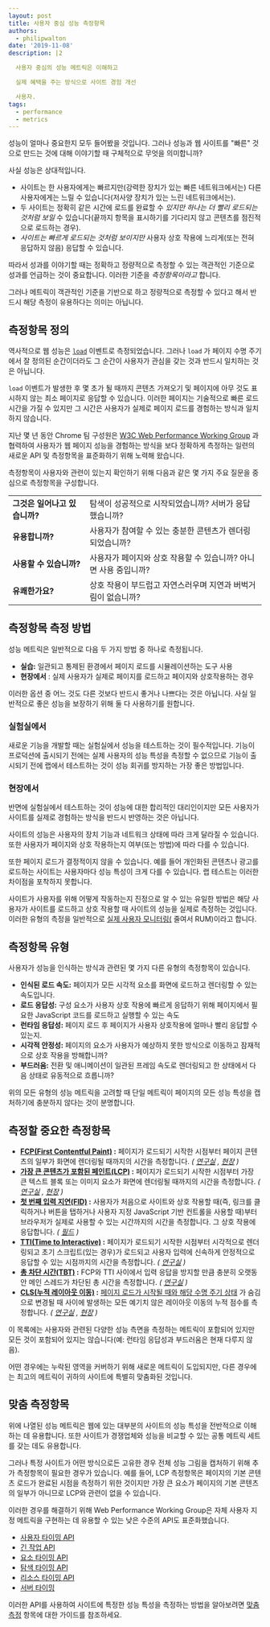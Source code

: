 ```yaml
---
layout: post
title: 사용자 중심 성능 측정항목
authors:
  - philipwalton
date: '2019-11-08'
description: |2

  사용자 중심의 성능 메트릭은 이해하고

  실제 혜택을 주는 방식으로 사이트 경험 개선

  사용자.
tags:
  - performance
  - metrics
---
```


성능이 얼마나 중요한지 모두 들어봤을 것입니다. 그러나 성능과 웹 사이트를 "빠른" 것으로 만드는 것에 대해 이야기할 때 구체적으로 무엇을 의미합니까?

사실 성능은 상대적입니다.

- 사이트는 한 사용자에게는 빠르지만(강력한 장치가 있는 빠른 네트워크에서는) 다른 사용자에게는 느릴 수 있습니다(저사양 장치가 있는 느린 네트워크에서는).
- 두 사이트는 정확히 같은 시간에 로드를 완료할 수 *있지만 하나는 더 빨리 로드되는 것처럼 보일* 수 있습니다(끝까지 항목을 표시하기를 기다리지 않고 콘텐츠를 점진적으로 로드하는 경우).
- *사이트는 빠르게 로드되는 것처럼 보이지만* 사용자 상호 작용에 느리게(또는 전혀 응답하지 않음) 응답할 수 있습니다.

따라서 성과를 이야기할 때는 정확하고 정량적으로 측정할 수 있는 객관적인 기준으로 성과를 언급하는 것이 중요합니다. 이러한 기준을 *측정항목이라고* 합니다.

그러나 메트릭이 객관적인 기준을 기반으로 하고 정량적으로 측정할 수 있다고 해서 반드시 해당 측정이 유용하다는 의미는 아닙니다.

## 측정항목 정의

역사적으로 웹 성능은 <code>[load](https://developer.mozilla.org/en-US/docs/Web/API/Window/load_event)</code> 이벤트로 측정되었습니다. 그러나 <code>load</code> 가 페이지 수명 주기에서 잘 정의된 순간이더라도 그 순간이 사용자가 관심을 갖는 것과 반드시 일치하는 것은 아닙니다.

`load` 이벤트가 발생한 후 몇 초가 될 때까지 콘텐츠 가져오기 및 페이지에 아무 것도 표시하지 않는 최소 페이지로 응답할 수 있습니다. 이러한 페이지는 기술적으로 빠른 로드 시간을 가질 수 있지만 그 시간은 사용자가 실제로 페이지 로드를 경험하는 방식과 일치하지 않습니다.

지난 몇 년 동안 Chrome 팀 구성원은 [W3C Web Performance Working Group](https://www.w3.org/webperf/) 과 협력하여 사용자가 웹 페이지 성능을 경험하는 방식을 보다 정확하게 측정하는 일련의 새로운 API 및 측정항목을 표준화하기 위해 노력해 왔습니다.

측정항목이 사용자와 관련이 있는지 확인하기 위해 다음과 같은 몇 가지 주요 질문을 중심으로 측정항목을 구성합니다.

<table id="questions">
  <tr>
    <td><strong>그것은 일어나고 있습니까?</strong></td>
    <td>탐색이 성공적으로 시작되었습니까? 서버가 응답했습니까?</td>
  </tr>
  <tr>
    <td><strong>유용합니까?</strong></td>
    <td>사용자가 참여할 수 있는 충분한 콘텐츠가 렌더링되었습니까?</td>
  </tr>
  <tr>
    <td><strong>사용할 수 있습니까?</strong></td>
    <td>사용자가 페이지와 상호 작용할 수 있습니까? 아니면 사용 중입니까?</td>
  </tr>
  <tr>
    <td><strong>유쾌한가요?</strong></td>
    <td>상호 작용이 부드럽고 자연스러우며 지연과 버벅거림이 없습니까?</td>
  </tr>
</table>

## 측정항목 측정 방법

성능 메트릭은 일반적으로 다음 두 가지 방법 중 하나로 측정됩니다.

- **실습:** 일관되고 통제된 환경에서 페이지 로드를 시뮬레이션하는 도구 사용
- **현장에서** : 실제 사용자가 실제로 페이지를 로드하고 페이지와 상호작용하는 경우

이러한 옵션 중 어느 것도 다른 것보다 반드시 좋거나 나쁘다는 것은 아닙니다. 사실 일반적으로 좋은 성능을 보장하기 위해 둘 다 사용하기를 원합니다.

### 실험실에서

새로운 기능을 개발할 때는 실험실에서 성능을 테스트하는 것이 필수적입니다. 기능이 프로덕션에 출시되기 전에는 실제 사용자의 성능 특성을 측정할 수 없으므로 기능이 출시되기 전에 랩에서 테스트하는 것이 성능 회귀를 방지하는 가장 좋은 방법입니다.

### 현장에서

반면에 실험실에서 테스트하는 것이 성능에 대한 합리적인 대리인이지만 모든 사용자가 사이트를 실제로 경험하는 방식을 반드시 반영하는 것은 아닙니다.

사이트의 성능은 사용자의 장치 기능과 네트워크 상태에 따라 크게 달라질 수 있습니다. 또한 사용자가 페이지와 상호 작용하는지 여부(또는 방법)에 따라 다를 수 있습니다.

또한 페이지 로드가 결정적이지 않을 수 있습니다. 예를 들어 개인화된 콘텐츠나 광고를 로드하는 사이트는 사용자마다 성능 특성이 크게 다를 수 있습니다. 랩 테스트는 이러한 차이점을 포착하지 못합니다.

사이트가 사용자를 위해 어떻게 작동하는지 진정으로 알 수 있는 유일한 방법은 해당 사용자가 사이트를 로드하고 상호 작용할 때 사이트의 성능을 실제로 측정하는 것입니다. 이러한 유형의 측정을 일반적으로 [실제 사용자 모니터링(](https://en.wikipedia.org/wiki/Real_user_monitoring) 줄여서 RUM)이라고 합니다.

## 측정항목 유형

사용자가 성능을 인식하는 방식과 관련된 몇 가지 다른 유형의 측정항목이 있습니다.

- **인식된 로드 속도:** 페이지가 모든 시각적 요소를 화면에 로드하고 렌더링할 수 있는 속도입니다.
- **로드 응답성:** 구성 요소가 사용자 상호 작용에 빠르게 응답하기 위해 페이지에서 필요한 JavaScript 코드를 로드하고 실행할 수 있는 속도
- **런타임 응답성:** 페이지 로드 후 페이지가 사용자 상호작용에 얼마나 빨리 응답할 수 있는지.
- **시각적 안정성:** 페이지의 요소가 사용자가 예상하지 못한 방식으로 이동하고 잠재적으로 상호 작용을 방해합니까?
- **부드러움:** 전환 및 애니메이션이 일관된 프레임 속도로 렌더링되고 한 상태에서 다음 상태로 유동적으로 흐릅니까?

위의 모든 유형의 성능 메트릭을 고려할 때 단일 메트릭이 페이지의 모든 성능 특성을 캡처하기에 충분하지 않다는 것이 분명합니다.

## 측정할 중요한 측정항목

- **[FCP(First Contentful Paint)](/fcp/) :** 페이지가 로드되기 시작한 시점부터 페이지 콘텐츠의 일부가 화면에 렌더링될 때까지의 시간을 측정합니다. *( [연구실](#in-the-lab) , [현장](#in-the-field) )*
- **[가장 큰 콘텐츠가 포함된 페인트(LCP)](/lcp/) :** 페이지가 로드되기 시작한 시점부터 가장 큰 텍스트 블록 또는 이미지 요소가 화면에 렌더링될 때까지의 시간을 측정합니다. *( [연구실](#in-the-lab) , [현장](#in-the-field) )*
- **[첫 번째 입력 지연(FID)](/fid/) :** 사용자가 처음으로 사이트와 상호 작용할 때(즉, 링크를 클릭하거나 버튼을 탭하거나 사용자 지정 JavaScript 기반 컨트롤을 사용할 때)부터 브라우저가 실제로 사용할 수 있는 시간까지의 시간을 측정합니다. 그 상호 작용에 응답합니다. *( [필드](#in-the-field) )*
- **[TTI(Time to Interactive)](/tti/) :** 페이지가 로드되기 시작한 시점부터 시각적으로 렌더링되고 초기 스크립트(있는 경우)가 로드되고 사용자 입력에 신속하게 안정적으로 응답할 수 있는 시점까지의 시간을 측정합니다. *( [연구실](#in-the-lab) )*
- **[총 차단 시간(TBT)](/tbt/) :** FCP와 TTI 사이에서 입력 응답을 방지할 만큼 충분히 오랫동안 메인 스레드가 차단된 총 시간을 측정합니다. *( [연구실](#in-the-lab) )*
- **[CLS(누적 레이아웃 이동)](/cls/) :** [페이지 로드가 시작될 때와 해당 수명 주기 상태](https://developers.google.com/web/updates/2018/07/page-lifecycle-api) 가 숨김으로 변경될 때 사이에 발생하는 모든 예기치 않은 레이아웃 이동의 누적 점수를 측정합니다. *( [연구실](#in-the-lab) , [현장](#in-the-field) )*

이 목록에는 사용자와 관련된 다양한 성능 측면을 측정하는 메트릭이 포함되어 있지만 모든 것이 포함되어 있지는 않습니다(예: 런타임 응답성과 부드러움은 현재 다루지 않음).

어떤 경우에는 누락된 영역을 커버하기 위해 새로운 메트릭이 도입되지만, 다른 경우에는 최고의 메트릭이 귀하의 사이트에 특별히 맞춤화된 것입니다.

## 맞춤 측정항목

위에 나열된 성능 메트릭은 웹에 있는 대부분의 사이트의 성능 특성을 전반적으로 이해하는 데 유용합니다. 또한 사이트가 경쟁업체와 성능을 비교할 수 있는 공통 메트릭 세트를 갖는 데도 유용합니다.

그러나 특정 사이트가 어떤 방식으로든 고유한 경우 전체 성능 그림을 캡처하기 위해 추가 측정항목이 필요한 경우가 있습니다. 예를 들어, LCP 측정항목은 페이지의 기본 콘텐츠 로드가 완료된 시점을 측정하기 위한 것이지만 가장 큰 요소가 페이지의 기본 콘텐츠의 일부가 아니므로 LCP와 관련이 없을 수 있습니다.

이러한 경우를 해결하기 위해 Web Performance Working Group은 자체 사용자 지정 메트릭을 구현하는 데 유용할 수 있는 낮은 수준의 API도 표준화했습니다.

- [사용자 타이밍 API](https://w3c.github.io/user-timing/)
- [긴 작업 API](https://w3c.github.io/longtasks/)
- [요소 타이밍 API](https://wicg.github.io/element-timing/)
- [탐색 타이밍 API](https://w3c.github.io/navigation-timing/)
- [리소스 타이밍 API](https://w3c.github.io/resource-timing/)
- [서버 타이밍](https://w3c.github.io/server-timing/)

이러한 API를 사용하여 사이트에 특정한 성능 특성을 측정하는 방법을 알아보려면 [맞춤 측정](/custom-metrics/) 항목에 대한 가이드를 참조하세요.
